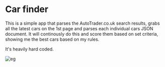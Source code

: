# Car finder

This is a simple app that parses the AutoTrader.co.uk search results, grabs all the latest cars on the 1st page and parses each individual cars JSON document. It will continously do this and score them based on set criteria, showing me the best cars based on my rules.

It's heavily hard coded.

![eg](https://raw.githubusercontent.com/viion/car-finder/master/pic.jpg)

